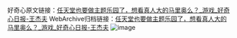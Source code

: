 好奇心原文链接：[任天堂也要做主题乐园了，想看真人大的马里奥么？_游戏_好奇心日报-王杰夫](https://www.qdaily.com/articles/9349.html)
WebArchive归档链接：[任天堂也要做主题乐园了，想看真人大的马里奥么？_游戏_好奇心日报-王杰夫](http://web.archive.org/web/20190623154133/https://www.qdaily.com/articles/9349.html)
![image](http://ww3.sinaimg.cn/large/007d5XDply1g3vf318a3fj30u02t3b29)